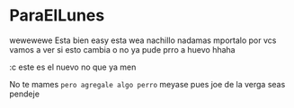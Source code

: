 # ParaElLunes
wewewewe
Esta bien easy esta wea nachillo nadamas mportalo por vcs
vamos a ver si esto cambia
o no
ya pude prro a huevo hhaha



:c este es el nuevo
no que ya men

No te mames `pero agregale algo perro`
meyase pues joe de la verga
seas pendeje
